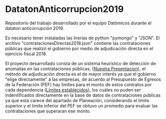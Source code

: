 # DatatonAnticorrupcion2019
Repositorio del trabajo desarrollado por el equipo Datómicos durante el dataton anticorrupción 2019.

Es necesario tener instaladas las lirerías de python "pymongo" y "JSON". El archivo "contratacionesDirectas2018.json" contiene las contrataciones públicas que realizó el gobierno por medio de adjudicación directa en el ejercicio fiscal 2018.   

El proyecto desarrollado consta de un sistema heurístico de detección de anomalías en las contrataciones públicas, ([Nuestra Presentacion](./presentacion_Datomicos.pdf)), el método de adjudicación directa es el de mayor interés ya que el gobierno "elige directamente" a las empresas, de acuerdo al Presupuesto de Egresos de la Federación (PEF) hay limítes para el monto de estos contratos por cada dependencia ([Límites establecidos](./límites_presupuestales.xlsx)), los cuáles no puden ser indentificados directamente en la base de datos de contrataciones públicas ya que esta carece del apartado de Planeación, considerando el limite superior y el limite inferior del PEF se obtuvo un promedio para evaluar las contrataciones que superaran ese monto. 

